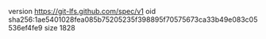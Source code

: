 version https://git-lfs.github.com/spec/v1
oid sha256:1ae5401028fea085b75205235f398895f70575673ca33b49e083c05536ef4fe9
size 1828
